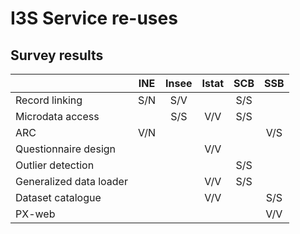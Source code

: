 # I3S Service re-uses

## Survey results

|   | INE | Insee | Istat | SCB | SSB |
|---|:-:|:-:|:-:|:-:|:-:|
| Record linking | S/N | S/V |   | S/S |   |
| Microdata access |   | S/S | V/V | S/S |   |
| ARC | V/N |   |   |   | V/S |
| Questionnaire design |   |   | V/V |   |   |
| Outlier detection |   |   |   | S/S |   |
| Generalized data loader |   |   | V/V | S/S |   |
| Dataset catalogue |   |   | V/V |   | S/S |
| PX-web |   |   |   |   | V/V |

